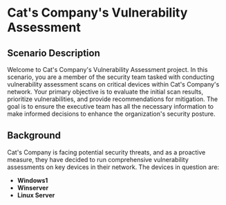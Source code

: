 # Cat's Company's Vulnerability Assessment

## Scenario Description

Welcome to Cat's Company's Vulnerability Assessment project. In this scenario, you are a member of the security team tasked with conducting vulnerability assessment scans on critical devices within Cat's Company's network. Your primary objective is to evaluate the initial scan results, prioritize vulnerabilities, and provide recommendations for mitigation. The goal is to ensure the executive team has all the necessary information to make informed decisions to enhance the organization's security posture.

## Background

Cat's Company is facing potential security threats, and as a proactive measure, they have decided to run comprehensive vulnerability assessments on key devices in their network. The devices in question are:

- **Windows1**
- **Winserver**
- **Linux Server**